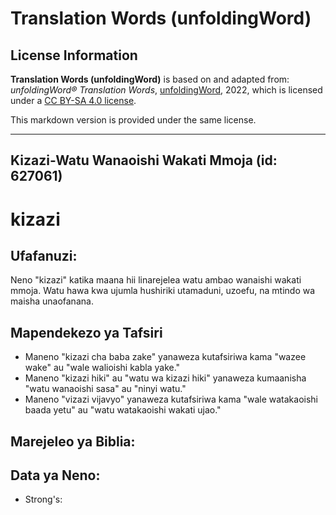 # Translation Words (unfoldingWord)

## License Information

**Translation Words (unfoldingWord)** is based on and adapted from: _unfoldingWord® Translation Words_, [unfoldingWord](https://unfoldingword.org/utw), 2022, which is licensed under a [CC BY-SA 4.0 license](https://creativecommons.org/licenses/by-sa/4.0/legalcode.en).

This markdown version is provided under the same license.



--------------------------------

## Kizazi-Watu Wanaoishi Wakati Mmoja (id: 627061)

kizazi
======

Ufafanuzi:
----------

Neno "kizazi" katika maana hii linarejelea watu ambao wanaishi wakati mmoja. Watu hawa kwa ujumla hushiriki utamaduni, uzoefu, na mtindo wa maisha unaofanana.

Mapendekezo ya Tafsiri
----------------------

* Maneno "kizazi cha baba zake" yanaweza kutafsiriwa kama "wazee wake" au "wale walioishi kabla yake."
* Maneno "kizazi hiki" au "watu wa kizazi hiki" yanaweza kumaanisha "watu wanaoishi sasa" au "ninyi watu."
* Maneno "vizazi vijavyo" yanaweza kutafsiriwa kama "wale watakaoishi baada yetu" au "watu watakaoishi wakati ujao."

Marejeleo ya Biblia:
--------------------

Data ya Neno:
-------------

* Strong's:


